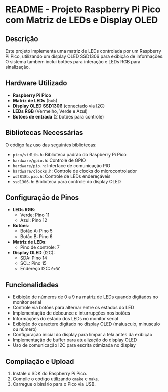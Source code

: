 # README - Projeto Raspberry Pi Pico com Matriz de LEDs e Display OLED

## Descrição
Este projeto implementa uma matriz de LEDs controlada por um Raspberry Pi Pico, utilizando um display OLED SSD1306 para exibição de informações. O sistema também inclui botões para interação e LEDs RGB para sinalização.

## Hardware Utilizado
- **Raspberry Pi Pico**
- **Matriz de LEDs** (5x5)
- **Display OLED SSD1306** (conectado via I2C)
- **LEDs RGB** (Vermelho, Verde e Azul)
- **Botões de entrada** (2 botões para controle)

## Bibliotecas Necessárias
O código faz uso das seguintes bibliotecas:
- `pico/stdlib.h`: Biblioteca padrão do Raspberry Pi Pico
- `hardware/gpio.h`: Controle de GPIO
- `hardware/pio.h`: Interface de comunicação PIO
- `hardware/clocks.h`: Controle de clocks do microcontrolador
- `ws2818b.pio.h`: Controle de LEDs endereçáveis
- `ssd1306.h`: Biblioteca para controle do display OLED

## Configuração de Pinos
- **LEDs RGB**: 
  - Verde: Pino 11
  - Azul: Pino 12
- **Botões**:
  - Botão A: Pino 5
  - Botão B: Pino 6
- **Matriz de LEDs**:
  - Pino de controle: 7
- **Display OLED** (I2C):
  - SDA: Pino 14
  - SCL: Pino 15
  - Endereço I2C: `0x3C`

## Funcionalidades
- Exibição de números de 0 a 9 na matriz de LEDs quando digitados no monitor serial
- Controle via botões para alternar entre os estados do LED
- Implementação de debounce e inturrupções nos botões
- Informações do estado dos LEDs no monitor serial
- Exibição do caractere digitado no display OLED (maiusculo, minusculo ou número)
- Configuração inicial do display para limpar a tela antes da exibição
- Implementação de buffer para atualização do display OLED
- Uso de comunicação I2C para escrita otimizada no display

## Compilação e Upload
1. Instale o SDK do Raspberry Pi Pico.
2. Compile o código utilizando `cmake` e `make`.
3. Carregue o binário para o Pico via USB.

